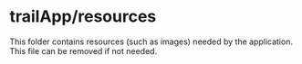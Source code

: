 # trailApp/resources

This folder contains resources (such as images) needed by the application. This file can
be removed if not needed.
